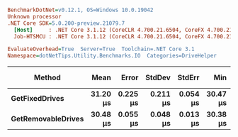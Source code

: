 ``` ini

BenchmarkDotNet=v0.12.1, OS=Windows 10.0.19042
Unknown processor
.NET Core SDK=5.0.200-preview.21079.7
  [Host]     : .NET Core 3.1.12 (CoreCLR 4.700.21.6504, CoreFX 4.700.21.6905), X64 RyuJIT
  Job-HTSMCU : .NET Core 3.1.12 (CoreCLR 4.700.21.6504, CoreFX 4.700.21.6905), X64 RyuJIT

EvaluateOverhead=True  Server=True  Toolchain=.NET Core 3.1  
Namespace=dotNetTips.Utility.Benchmarks.IO  Categories=DriveHelper  

```
|             Method |     Mean |    Error |   StdDev |   StdErr |      Min |       Q1 |   Median |       Q3 |      Max |     Op/s | CI99.9% Margin | Iterations | Kurtosis | MValue | Skewness | Rank | LogicalGroup | Baseline | Code Size |  Gen 0 | Gen 1 | Gen 2 | Allocated |
|------------------- |---------:|---------:|---------:|---------:|---------:|---------:|---------:|---------:|---------:|---------:|---------------:|-----------:|---------:|-------:|---------:|-----:|------------- |--------- |----------:|-------:|------:|------:|----------:|
|     **GetFixedDrives** | **31.20 μs** | **0.225 μs** | **0.211 μs** | **0.054 μs** | **30.47 μs** | **31.20 μs** | **31.23 μs** | **31.29 μs** | **31.36 μs** | **32,056.2** |      **0.2253 μs** |      **15.00** |    **9.500** |  **2.000** |  **-2.6677** |    **2** |            ***** |       **No** |     **230 B** | **0.0610** |     **-** |     **-** |     **680 B** |
| **GetRemovableDrives** | **30.48 μs** | **0.055 μs** | **0.048 μs** | **0.013 μs** | **30.38 μs** | **30.44 μs** | **30.47 μs** | **30.51 μs** | **30.56 μs** | **32,813.1** |      **0.0546 μs** |      **14.00** |    **2.030** |  **2.000** |   **0.0204** |    **1** |            ***** |       **No** |     **230 B** | **0.0610** |     **-** |     **-** |     **680 B** |
